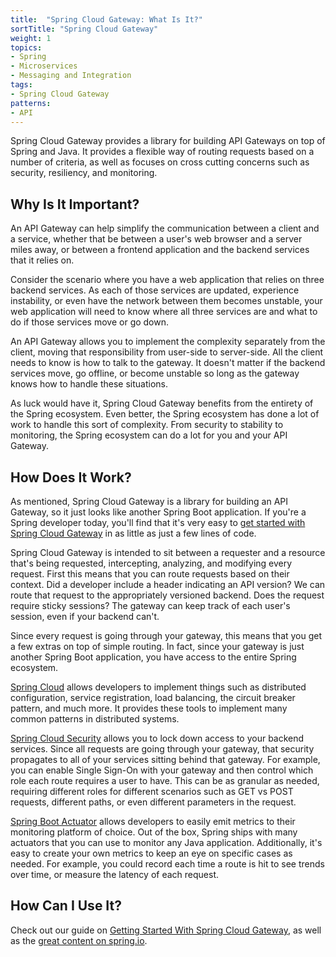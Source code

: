 ```yaml
---
title:  "Spring Cloud Gateway: What Is It?"
sortTitle: "Spring Cloud Gateway"
weight: 1
topics:
- Spring
- Microservices
- Messaging and Integration
tags:
- Spring Cloud Gateway
patterns:
- API
---
```


Spring Cloud Gateway provides a library for building API Gateways on top of Spring and Java. It provides a flexible way of routing requests based on a number of criteria, as well as focuses on cross cutting concerns such as security, resiliency, and monitoring.

## Why Is It Important? 

An API Gateway can help simplify the communication between a client and a service, whether that be between a user's web browser and a server miles away, or between a frontend application and the backend services that it relies on.

Consider the scenario where you have a web application that relies on three backend services. As each of those services are updated, experience instability, or even have the network between them becomes unstable, your web application will need to know where all three services are and what to do if those services move or go down.

An API Gateway allows you to implement the complexity separately from the client, moving that responsibility from user-side to server-side. All the client needs to know is how to talk to the gateway. It doesn't matter if the backend services move, go offline, or become unstable so long as the gateway knows how to handle these situations.

As luck would have it, Spring Cloud Gateway benefits from the entirety of the Spring ecosystem. Even better, the Spring ecosystem has done a lot of work to handle this sort of complexity. From security to stability to monitoring, the Spring ecosystem can do a lot for you and your API Gateway.

## How Does It Work? 

As mentioned, Spring Cloud Gateway is a library for building an API Gateway, so it just looks like another Spring Boot application. If you're a Spring developer today, you'll find that it's very easy to [get started with Spring Cloud Gateway](/guides/spring/spring-cloud-gateway/scg-gs) in as little as just a few lines of code.

Spring Cloud Gateway is intended to sit between a requester and a resource that's being requested, intercepting, analyzing, and modifying every request. First this means that you can route requests based on their context. Did a developer include a header indicating an API version? We can route that request to the appropriately versioned backend. Does the request require sticky sessions? The gateway can keep track of each user's session, even if your backend can't.

Since every request is going through your gateway, this means that you get a few extras on top of simple routing. In fact, since your gateway is just another Spring Boot application, you have access to the entire Spring ecosystem. 

[Spring Cloud](https://spring.io/projects/spring-cloud) allows developers to implement things such as distributed configuration, service registration, load balancing, the circuit breaker pattern, and much more. It provides these tools to implement many common patterns in distributed systems.

[Spring Cloud Security](https://cloud.spring.io/spring-cloud-security) allows you to lock down access to your backend services. Since all requests are going through your gateway, that security propagates to all of your services sitting behind that gateway. For example, you can enable Single Sign-On with your gateway and then control which role each route requires a user to have. This can be as granular as needed, requiring different roles for different scenarios such as GET vs POST requests, different paths, or even different parameters in the request.

[Spring Boot Actuator](https://docs.spring.io/spring-boot/docs/current/reference/html/production-ready-features.html) allows developers to easily emit metrics to their monitoring platform of choice. Out of the box, Spring ships with many actuators that you can use to monitor any Java application. Additionally, it's easy to create your own metrics to keep an eye on specific cases as needed. For example, you could record each time a route is hit to see trends over time, or measure the latency of each request.

## How Can I Use It?

Check out our guide on [Getting Started With Spring Cloud Gateway](/guides/spring/spring-cloud-gateway/scg-gs), as well as the [great content on spring.io](https://spring.io/projects/spring-cloud-gateway).
